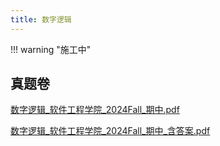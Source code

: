 ```yaml
---
title: 数字逻辑
---
```



!!! warning "施工中"

## 真题卷

[数字逻辑_软件工程学院_2024Fall_期中.pdf](../res/%E8%BD%AF%E4%BB%B6%E5%B7%A5%E7%A8%8B%E5%AD%A6%E9%99%A2/%E6%95%B0%E5%AD%97%E9%80%BB%E8%BE%91/%E7%9C%9F%E9%A2%98%E5%8D%B7/%E6%95%B0%E5%AD%97%E9%80%BB%E8%BE%91_%E8%BD%AF%E4%BB%B6%E5%B7%A5%E7%A8%8B%E5%AD%A6%E9%99%A2_2024Fall_%E6%9C%9F%E4%B8%AD.pdf)

[数字逻辑_软件工程学院_2024Fall_期中_含答案.pdf](../res/%E8%BD%AF%E4%BB%B6%E5%B7%A5%E7%A8%8B%E5%AD%A6%E9%99%A2/%E6%95%B0%E5%AD%97%E9%80%BB%E8%BE%91/%E7%9C%9F%E9%A2%98%E5%8D%B7/%E6%95%B0%E5%AD%97%E9%80%BB%E8%BE%91_%E8%BD%AF%E4%BB%B6%E5%B7%A5%E7%A8%8B%E5%AD%A6%E9%99%A2_2024Fall_%E6%9C%9F%E4%B8%AD_%E5%90%AB%E7%AD%94%E6%A1%88.pdf)
